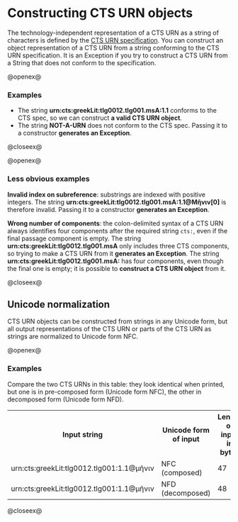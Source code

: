 # Constructing CTS URN objects #




The technology-independent representation of a CTS URN as a string of characters is defined by the [CTS URN specification][readable]. 
You can construct an object representation of a CTS URN from a string conforming to the CTS URN specification. It is an Exception if you try to construct a CTS URN from a String that does not conform to the specification.


[repo]: https://github.com/cite-architecture/ctsurn_spec


[readable]: http://cite-architecture.github.io/ctsurn_spec/

@openex@

### Examples ###



- The string <strong concordion:set="#urn">urn:cts:greekLit:tlg0012.tlg001.msA:1.1</strong> 
conforms to the CTS spec, so we can construct <strong concordion:assertTrue="isValid(#urn)">a valid CTS URN object</strong>.
- The string <strong concordion:set="#bogus">NOT-A-URN</strong> does not conform to the CTS spec.  Passing it to a constructor <strong concordion:assertFalse="isValid(#bogus)">generates an Exception</strong>.


@closeex@


@openex@

### Less obvious examples ###

**Invalid index on subreference**:  substrings are indexed with positive integers. The string
<strong concordion:set="#badidx">urn:cts:greekLit:tlg0012.tlg001.msA:1.1@Μῆνιν[0]</strong> is therefore invalid.
Passing it to a constructor <strong concordion:assertFalse="isValid(#badidx)">generates an Exception</strong>.



**Wrong number of components**:  the colon-delimited syntax of a CTS URN always identifies four components after the required string `cts:`, even if the final passage component is empty.  The string <strong concordion:set="#notrail">urn:cts:greekLit:tlg0012.tlg001.msA</strong> only includes three CTS components, so trying to make a CTS URN from it <strong concordion:assertFalse="isValid(#notrail)">generates an Exception</strong>. The string 
<strong concordion:set="#trail">urn:cts:greekLit:tlg0012.tlg001.msA:</strong> has four components, even though the final one is empty;  it is possible to   <strong concordion:assertTrue="isValid(#trail)">construct a CTS URN object</strong> from it.

@closeex@





## Unicode normalization ##


CTS URN objects can be constructed from strings in any Unicode form, but all output representations of the CTS URN or parts of the CTS URN as strings are normalized to Unicode form NFC.


@openex@

### Examples ###

Compare the two CTS URNs in this table:  they look identical when printed, but one is in pre-composed form (Unicode form NFC), the other in decomposed form (Unicode form NFD).

<table>
<tr>
<th>Input string</th>
<th>Unicode form of input</th>
<th>Length of input in bytes</th>
<th>Output string identical to input string</th>
</tr>


<tr>
<td concordion:set="#srcStr">urn:cts:greekLit:tlg0012.tlg001:1.1@μῆνιν</td>
<td concordion:assertEquals="uForm(#srcStr)">NFC (composed)</td>
<td concordion:assertEquals="getBytes(#srcStr)">47</td>
<td concordion:assertTrue="matchesOutput(#srcStr)">Yes</td>
</tr>

<tr>
<td concordion:set="#srcStr">urn:cts:greekLit:tlg0012.tlg001:1.1@μῆνιν</td>
<td concordion:assertEquals="uForm(#srcStr)">NFD (decomposed)</td>
<td concordion:assertEquals="getBytes(#srcStr)">48</td>
<td concordion:assertFalse="matchesOutput(#srcStr)">No</td>

</tr>


</table>


@closeex@
